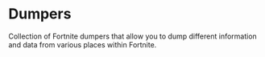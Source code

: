 # Dumpers

Collection of Fortnite dumpers that allow you to dump different information and data from various places within Fortnite.